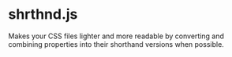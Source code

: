 shrthnd.js
==========

Makes your CSS files lighter and more readable by converting and combining properties into their shorthand versions when possible.
